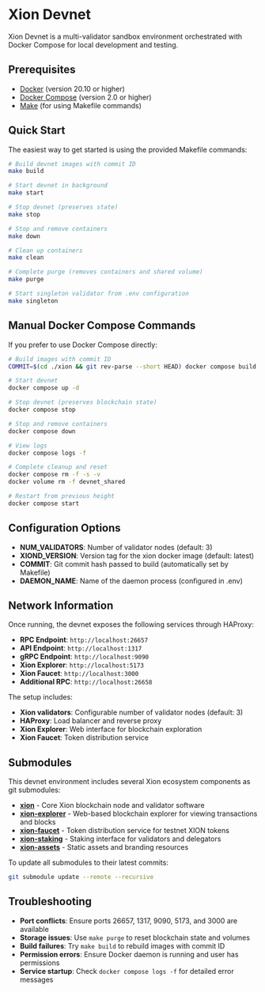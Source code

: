 # Xion Devnet

Xion Devnet is a multi-validator sandbox environment orchestrated with Docker Compose for local development and testing.

## Prerequisites

- [Docker](https://www.docker.com/) (version 20.10 or higher)
- [Docker Compose](https://github.com/docker/compose) (version 2.0 or higher)
- [Make](https://www.gnu.org/software/make/) (for using Makefile commands)

## Quick Start

The easiest way to get started is using the provided Makefile commands:

```sh
# Build devnet images with commit ID
make build

# Start devnet in background
make start

# Stop devnet (preserves state)
make stop

# Stop and remove containers
make down

# Clean up containers
make clean

# Complete purge (removes containers and shared volume)
make purge

# Start singleton validator from .env configuration
make singleton
```

## Manual Docker Compose Commands

If you prefer to use Docker Compose directly:

```sh
# Build images with commit ID
COMMIT=$(cd ./xion && git rev-parse --short HEAD) docker compose build --pull --no-cache

# Start devnet
docker compose up -d

# Stop devnet (preserves blockchain state)
docker compose stop

# Stop and remove containers
docker compose down

# View logs
docker compose logs -f

# Complete cleanup and reset
docker compose rm -f -s -v
docker volume rm -f devnet_shared

# Restart from previous height
docker compose start
```

## Configuration Options

- **NUM_VALIDATORS**: Number of validator nodes (default: 3)
- **XIOND_VERSION**: Version tag for the xion docker image (default: latest)
- **COMMIT**: Git commit hash passed to build (automatically set by Makefile)
- **DAEMON_NAME**: Name of the daemon process (configured in .env)

## Network Information

Once running, the devnet exposes the following services through HAProxy:

- **RPC Endpoint**: `http://localhost:26657`
- **API Endpoint**: `http://localhost:1317`
- **gRPC Endpoint**: `http://localhost:9090`
- **Xion Explorer**: `http://localhost:5173`
- **Xion Faucet**: `http://localhost:3000`
- **Additional RPC**: `http://localhost:26658`

The setup includes:

- **Xion validators**: Configurable number of validator nodes (default: 3)
- **HAProxy**: Load balancer and reverse proxy
- **Xion Explorer**: Web interface for blockchain exploration
- **Xion Faucet**: Token distribution service

## Submodules

This devnet environment includes several Xion ecosystem components as git submodules:

- **[xion](https://github.com/burnt-labs/xion)** - Core Xion blockchain node and validator software
- **[xion-explorer](https://github.com/burnt-labs/xion-explorer)** - Web-based blockchain explorer for viewing transactions and blocks
- **[xion-faucet](https://github.com/burnt-labs/xion-faucet)** - Token distribution service for testnet XION tokens
- **[xion-staking](https://github.com/burnt-labs/xion-staking)** - Staking interface for validators and delegators
- **[xion-assets](https://github.com/burnt-labs/xion-assets)** - Static assets and branding resources

To update all submodules to their latest commits:

```sh
git submodule update --remote --recursive
```

## Troubleshooting

- **Port conflicts**: Ensure ports 26657, 1317, 9090, 5173, and 3000 are available
- **Storage issues**: Use `make purge` to reset blockchain state and volumes
- **Build failures**: Try `make build` to rebuild images with commit ID
- **Permission errors**: Ensure Docker daemon is running and user has permissions
- **Service startup**: Check `docker compose logs -f` for detailed error messages
